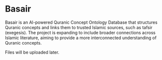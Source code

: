 # Basair
Basair is an AI-powered Quranic Concept Ontology Database that structures Quranic concepts and links them to trusted Islamic sources, such as tafsir (exegesis). The project is expanding to include broader connections across Islamic literature, aiming to provide a more interconnected understanding of Quranic concepts.

Files will be uploaded later.
